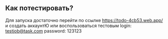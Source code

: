 ## Как потестировать?

Для запуска достаточно перейти по ссылке https://todo-4cb53.web.app/ и создать аккаунтЮ или воспользоваться тестовым 
login: testjob@task.com
password: 123123
